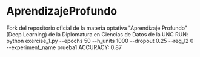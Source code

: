 # AprendizajeProfundo
Fork del repositorio oficial de la materia optativa "Aprendizaje Profundo" (Deep Learning) de la Diplomatura en Ciencias de Datos de la UNC
RUN: python exercise_1.py --epochs 50 --h_units 1000 --dropout 0.25  --reg_l2 0 --experiment_name prueba1
ACCURACY: 0.87
